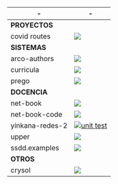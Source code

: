 | - | - |
|----------------|-----------------------------------------------------------------------------------------|
| **PROYECTOS**  | |
| covid routes   | [![](https://img.shields.io/website?url=https%3A%2F%2Fpike.esi.uclm.es%3A7166%2F)][covid-routes]              |
| **SISTEMAS**   | |
| arco-authors   | [![](https://github.com/UCLM-ARCO/arco-authors/workflows/Docker%20image/badge.svg)][arco-authors]             |
| curricula      | [![](https://github.com/UCLM-ARCO/curricula/workflows/process-pull-request/badge.svg)][curricula]             |
| prego          | [![](https://github.com/davidvilla/prego3/workflows/test/badge.svg)][prego]                                   | 
| **DOCENCIA**   | |
| net-book       | [![](https://github.com/UCLM-ARCO/net-book/workflows/latex-compile/badge.svg)][net-book]                      |
| net-book-code  | [![](https://img.shields.io/website?url=https%3A%2F%2Fgithub.com%2Fuclm-arco%2Fnet-book-code)][net-book-code] |
| yinkana-redes-2| [![unit test](https://github.com/UCLM-ESI/yinkana-redes-2/workflows/unit%20test/badge.svg)][yinkana-redes-2]
| upper          | [![](https://github.com/UCLM-ESI/upper/workflows/test/badge.svg)][upper]                                      |
| ssdd.examples  | [![](https://img.shields.io/website?url=https%3A%2F%2Fgithub.com%2FUCLM-esi%2Fssdd.examples)][ssdd.examples]  |
|**OTROS**       | |
|crysol          | [![](https://github.com/CRySoL/CRySoL.github.io/workflows/Jekyll%20build/badge.svg)][CRySoL]


[covid-routes]:    https://pike.esi.uclm.es:7166
[arco-authors]:    https://github.com/UCLM-ARCO/arco-authors
[curricula]:       https://github.com/UCLM-ARCO/curricula
[prego]:           https://github.com/davidvilla/prego3
[ssdd.examples]:   https://github.com/UCLM-ESI/ssdd.examples
[net-book]:        https://github.com/UCLM-ARCO/net-book
[net-book-code]:   https://github.com/UCLM-ARCO/net-book-code
[upper]:           https://github.com/uclm-esi/upper
[yinkana-redes-2]: https://github.com/uclm-esi/yinkana-redes-2
[CRySoL]:          https://crysol.org
